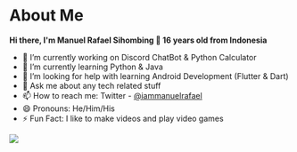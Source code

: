 <h1>About Me</h1>

**Hi there, I'm Manuel Rafael Sihombing 👋 16 years old from Indonesia**

- 🔭 I’m currently working on Discord ChatBot & Python Calculator
- 🌱 I’m currently learning Python & Java
- 🤔 I’m looking for help with learning Android Development (Flutter & Dart)
- 💬 Ask me about any tech related stuff
- 📫 How to reach me: Twitter - [@iammanuelrafael](https://twitter.com/iammanuelrafael)
- 😄 Pronouns: He/Him/His
- ⚡ Fun Fact: I like to make videos and play video games

<img src="https://github-readme-stats.vercel.app/api?username=iammanuelrafael&&show_icons=true&title_color=ffffff&icon_color=ffffff&text_color=ffffff&bg_color=000000">
